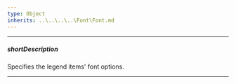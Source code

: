```yaml
---
type: Object
inherits: ..\..\..\..\Font\Font.md
---
```

---
##### shortDescription
Specifies the legend items' font options.

---

